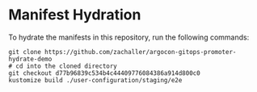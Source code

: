 # Manifest Hydration

To hydrate the manifests in this repository, run the following commands:

```shell
git clone https://github.com/zachaller/argocon-gitops-promoter-hydrate-demo
# cd into the cloned directory
git checkout d77b96839c534b4c44409776084386a914d800c0
kustomize build ./user-configuration/staging/e2e
```
